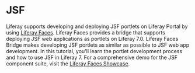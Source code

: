# JSF

Liferay supports developing and deploying JSF portlets on Liferay Portal by
using
[Liferay Faces](https://www.liferay.com/community/liferay-projects/liferay-faces/overview).
Liferay Faces provides a bridge that supports deploying JSF web applications as
portlets on Liferay 7.0. Liferay Faces Bridge makes developing JSF portlets as
similar as possible to JSF web app development. In this tutorial, you'll learn
the portlet development process and how to use JSF in Liferay 7. For a
comprehensive demo for the JSF component suite, visit the
[Liferay Faces Showcase](http://www.liferayfaces.org/web/guest/showcase).
